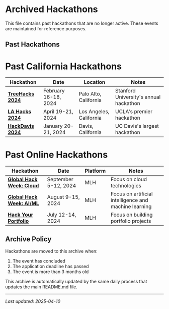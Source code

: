 # Archived Hackathons

This file contains past hackathons that are no longer active. These events are maintained for reference purposes.

## Past Hackathons

<!-- Please leave a one line gap between this and the table TABLE_START (DO NOT CHANGE THIS LINE) -->

# Past California Hackathons
| Hackathon | Date | Location | Notes |
| --------- | ---- | -------- | ----- |
| **[TreeHacks 2024](https://www.treehacks.com)** | February 16-18, 2024 | Palo Alto, California | Stanford University's annual hackathon |
| **[LA Hacks 2024](https://lahacks.com/)** | April 19-21, 2024 | Los Angeles, California | UCLA's premier hackathon |
| **[HackDavis 2024](https://hackdavis.io/)** | January 20-21, 2024 | Davis, California | UC Davis's largest hackathon |

<!-- Please leave a one line gap between this and the table TABLE_END (DO NOT CHANGE THIS LINE) -->

<!-- Please leave a one line gap between this and the table TABLE_START (DO NOT CHANGE THIS LINE) -->

# Past Online Hackathons
| Hackathon | Date | Platform | Notes |
| --------- | ---- | -------- | ----- |
| **[Global Hack Week: Cloud](https://mlh.io/seasons/2025/events)** | September 5-12, 2024 | MLH | Focus on cloud technologies |
| **[Global Hack Week: AI/ML](https://mlh.io/seasons/2025/events)** | August 9-15, 2024 | MLH | Focus on artificial intelligence and machine learning |
| **[Hack Your Portfolio](https://mlh.io/seasons/2025/events)** | July 12-14, 2024 | MLH | Focus on building portfolio projects |

<!-- Please leave a one line gap between this and the table TABLE_END (DO NOT CHANGE THIS LINE) -->

## Archive Policy

Hackathons are moved to this archive when:
1. The event has concluded
2. The application deadline has passed
3. The event is more than 3 months old

This archive is automatically updated by the same daily process that updates the main README.md file.

---
*Last updated: 2025-04-10*
